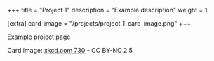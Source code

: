 +++
title = "Project 1"
description = "Example description"
weight = 1

[extra]
card_image = "/projects/project_1_card_image.png"
+++

Example project page

Card image: [xkcd.com 730](https://xkcd.com/730/) - CC BY-NC 2.5